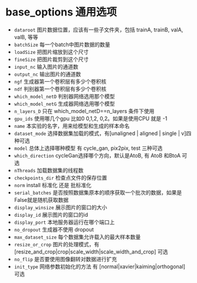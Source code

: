 # base_options 通用选项

- `dataroot` 图片数据位置，应该有一些子文件夹，包括 trainA, trainB, valA, valB, 等等
- `batchSize` 每一个batch中图片数据的数量
- `loadSize` 把图片缩放到这个尺寸
- `fineSize` 把图片裁剪到这个尺寸
- `input_nc` 输入图片的通道数
- `output_nc` 输出图片的通道数
- `ngf` 生成器第一个卷积层有多少个卷积核
- `ndf` 判别器第一个卷积层有多少个卷积核
- `which_model_netD` 判别器网络选用那个模型
- `which_model_netG` 生成器网络选用哪个模型
- `n_layers_D`  只在 which_model_netD==n_layers 条件下使用
- `gpu_ids` 使用哪几个gpu 比如0  0,1,2, 0,2。如果是使用CPU 就是 -1 
- `name` 本实验的名字，用来给模型和生成的样本命名
- `dataset_mode` 选择数据集加载的模式，有[unaligned | aligned | single | v]四种可选
- `model`  总体上选择哪种模型 有 cycle_gan, pix2pix, test 三种可选
- `which_direction` cycleGan选择哪个方向，默认是AtoB, 有 AtoB 和BtoA 可选
- `nThreads` 加载数据集的线程数
- `checkpoints_dir` 检查点文件的保存位置
- `norm`  install 标准化 还是 批标准化
- `serial_batches`  是否按照数据集原本的顺序获取一个批次的数据，如果是False就是随机获取数据
- `display_winsize`  展示图片的窗口的大小
- `display_id` 展示图片的窗口的id
- `display_port` 本地服务器运行在哪个端口上
- `no_dropout` 生成器不使用 dropout
- `max_dataset_size` 每个数据集允许载入的最大样本数量
- `resize_or_crop` 图片的处理模式，有[resize_and_crop|crop|scale_width|scale_width_and_crop] 可选
- `no_flip`  是否要使用图像翻转对数据进行扩充
- `init_type`  网络参数初始化的方法 有 [normal|xavier|kaiming|orthogonal] 可选
